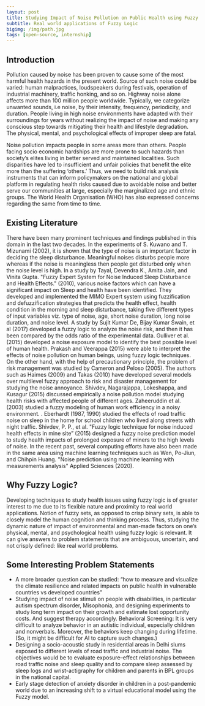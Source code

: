 ```yaml
---
layout: post
title: Studying Impact of Noise Pollution on Public Health using Fuzzy Techniques
subtitle: Real world applications of Fuzzy Logic
bigimg: /img/path.jpg
tags: [open-source, internship]
---
```


## Introduction

Pollution caused by noise has been proven to cause some of the most harmful health hazards in the present world.  Source of such noise could be varied: human malpractices, loudspeakers during festivals, operation of industrial machinery, traffic honking, and so on. Highway noise alone affects more than 100  million people worldwide. Typically, we categorize unwanted sounds, i.e noise, by their intensity, frequency, periodicity, and duration. People living in high noise environments have adapted with their surroundings for years without realizing the impact of noise and making any conscious step towards mitigating their health and lifestyle degradation. The physical, mental, and psychological effects of improper sleep are fatal.

Noise pollution impacts people in some areas more than others. People facing socio economic hardships are more prone to such hazards than society’s elites living in better served and maintained localities. Such disparities have led to insufficient and unfair policies that benefit the elite more than the suffering ‘others.’ Thus, we need to build risk analysis instruments that can inform policymakers on the national and global platform in regulating health risks caused due to avoidable noise and better serve our communities at large, especially the marginalized age and ethnic groups. The World Health Organisation (WHO) has also expressed concerns regarding the same from time to time. 

## Existing Literature

There have been many prominent techniques and findings published in this domain in the last two decades. In the experiments of S. Kuwano and T. Mizunami (2002), it is shown that the type of noise is an important factor in deciding the sleep disturbance. Meaningful noises disturbs people more whereas if the noise is meaningless then people get disturbed only when the noise level is high. In a study by Tayal, Devendra K., Amita Jain, and Vinita Gupta. "Fuzzy Expert System for Noise Induced Sleep Disturbance and Health Effects." (2010), various noise factors which can have a significant impact on Sleep and health have been identified. They developed and implemented the MIMO Expert system using fuzzification and defuzzification strategies that predicts the health effect, health condition in the morning and sleep disturbance, taking five different types of input variables viz. type of noise, age, short noise duration, long noise duration, and noise level. A study by Sujit Kumar De, Bijay Kumar Swain, et al (2017) developed a fuzzy logic to analyze the noise risk, and then it has been compared by the odds ratio of the experimental data. Gulliver et al. (2015) developed a noise exposure model to identify the best possible level of human health. Prakash and Veerappa (2015) were able to interpret the effects of noise pollution on human beings, using fuzzy logic techniques. On the other hand, with the help of precautionary principle, the problem of risk management was studied by Cameron and Peloso (2005). The authors such as Haimes (2009) and Takas (2010) have developed several models over multilevel fuzzy approach to risk and disaster management for studying the noise annoyance. Shivdev, Nagarajappa, Lokeshappa, and Kusagur (2015) discussed empirically a noise pollution model studying health risks with affected people of different ages. Zaheeruddin et al. (2003) studied a fuzzy modeling of human work efficiency in a noisy environment. . Eberhardt (1987, 1990) studied the effects of road traffic noise on sleep in the home for school children who lived along streets with night traffic. Shivdev, P. P., et al. "Fuzzy logic technique for noise induced health effects in mine site” (2015) designed a fuzzy noise prediction model to study health impacts of prolonged exposure of miners to the high levels of noise. In the recent past, several computing efforts have also been made in the same area using machine learning techniques such as Wen, Po-Jiun, and Chihpin Huang. "Noise prediction using machine learning with measurements analysis" Applied Sciences (2020). 

## Why Fuzzy Logic? 

Developing techniques to study health issues using fuzzy logic is of greater interest to me due to its flexible nature and proximity to real world applications. Notion of fuzzy sets, as opposed to crisp binary sets, is able to closely model the human cognition and thinking process. Thus, studying the dynamic nature of impact of environmental and man-made factors on one’s physical, mental, and psychological health using fuzzy logic is relevant. It can give answers to problem statements that are ambiguous, uncertain, and not crisply defined: like real world problems. 

## Some Interesting Problem Statements

- A more broader question can be studied: “how to measure and visualize the climate resilience and related impacts on public health in vulnerable countries vs developed countries”
- Studying impact of noise stimuli on people with disabilities, in particular autism spectrum disorder, Misophonia, and designing experiments to study long term impact on their growth and estimate lost opportunity costs. And suggest therapy accordingly. Behavioral Screening: It is very difficult to analyze behavior in an autistic individual, especially children and nonverbals. Moreover, the behaviors keep changing during lifetime. (So, it might be difficult for AI to capture such changes.)
- Designing a socio-acoustic study in residential areas in Delhi slums exposed to different levels of road traffic and industrial noise. The objectives would be to evaluate exposure–effect relationships between road traffic noise and sleep quality and to compare sleep assessed by sleep logs and wrist-actigraphy for children and parents in BPL groups in the national capital.
- Early stage detection of anxiety disorder in children in a post-pandemic world due to an increasing shift to a virtual educational model using the Fuzzy model.

